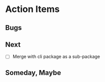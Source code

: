 
# Action Items

## Bugs

## Next

+ [ ] Merge with cli package as a sub-package

## Someday, Maybe
